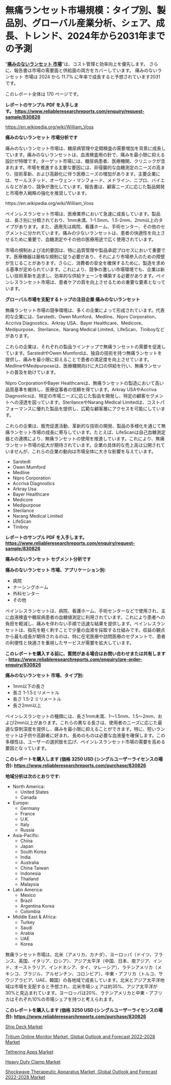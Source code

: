 <p><h1>無痛ランセット市場規模：タイプ別、製品別、グローバル産業分析、シェア、成長、トレンド、2024年から2031年までの予測</h1></p><p>&ldquo;<strong><a href="https://www.reliableresearchreports.com/painless-lancet-market-in-global-r830826?utm_campaign=107&utm_medium=9&utm_source=Github&utm_content=ia&utm_term=17112024&utm_id=painless-lancet">痛みのないランセット 市場</a></strong>&rdquo;は、コスト管理と効率向上を優先します。 さらに、報告書は市場の需要面と供給面の両方をカバーしています。 痛みのないランセット 市場は 2024 から 11.7% に年率で成長すると予想されています2031 です。</p>
<p>このレポート全体は 170 ページです。</p>
<p><strong>レポートのサンプル PDF を入手します。&nbsp;<a href="https://www.reliableresearchreports.com/enquiry/request-sample/830826?utm_campaign=107&utm_medium=9&utm_source=Github&utm_content=ia&utm_term=17112024&utm_id=painless-lancet">https://www.reliableresearchreports.com/enquiry/request-sample/830826</a></strong></p>
<p><a href="https://en.wikipedia.org/wiki/William_Voss?utm_campaign=107&utm_medium=9&utm_source=Github&utm_content=ia&utm_term=17112024&utm_id=painless-lancet">https://en.wikipedia.org/wiki/William_Voss</a></p>
<p><strong>痛みのないランセット 市場分析です</strong></p>
<p><p>痛みのないランセット市場は、糖尿病管理や定期検査の需要増加を背景に成長しています。痛みのないランセットは、血液検査用の針で、痛みを最小限に抑える設計が特徴です。ターゲット市場には、糖尿病患者、医療機関、クリニックが含まれます。市場を推進する主要な要因には、非侵襲的な血糖測定のニーズの高まり、技術革新、および高齢化に伴う医療ニーズの増加があります。主要企業には、サールステッド、オーウェン・マンフォード、メドライン、ニプロ、バイエルなどがあり、競争が激化しています。報告書は、顧客ニーズに応じた製品開発と市場参入戦略の強化を推奨しています。</p></p>
<p>https://en.wikipedia.org/wiki/William_Voss</p>
<p><p>ペインレスランセット市場は、医療業界において急速に成長しています。製品は、長さ別に分類されており、1mm未満、1-1.5mm、1.5-2mm、2mm以上のタイプがあります。また、適用先は病院、看護ホーム、手術センター、その他のセグメントに分かれています。痛みの少ないランセットは、患者の快適性を向上させるために重要で、血糖測定やその他の医療用途で広く使用されています。</p><p>市場の規制および法的要因は、特に品質管理や製品承認プロセスにおいて重要です。医療機器は厳格な規制に従う必要があり、それにより市場参入のための障壁が生じることがあります。さらに、消費者の安全を確保するために、製造を求める基準が定められています。これにより、競争の激しい市場環境でも、企業は新しい技術革新を追求し、効率的な供給チェーンを構築する必要があります。ペインレスランセット市場は、患者ケアの質を向上させるための重要な要素となっています。</p></p>
<p><strong>グローバル市場を支配するトップの注目企業 痛みのないランセット</strong></p>
<p><p>無痛ランセット市場の競争環境は、多くの企業によって形成されています。代表的な企業には、Sarstedt、Owen Mumford、Medline、Nipro Corporation、Accriva Diagnostics、Arkray USA、Bayer Healthcare、Medicore、Medipurpose、Sterilance、Narang Medical Limited、LifeScan、Tiniboyなどがあります。</p><p>これらの企業は、それぞれの製品ラインナップで無痛ランセットの需要を促進しています。SarstedtやOwen Mumfordは、独自の技術を持つ無痛ランセットを提供し、痛みを最小限に抑えることで患者の満足度を向上させています。MedlineやMedipurposeは、医療機関向けに大口の供給を行い、無痛ランセットの普及を助けています。</p><p>Nipro CorporationやBayer Healthcareは、無痛ランセットの製造において高い品質基準を維持し、医療従事者の信頼を得ています。Arkray USAやAccriva Diagnosticsは、特定の市場ニーズに応じた製品を開発し、特定の顧客セグメントへの浸透を図っています。SterilanceやNarang Medical Limitedは、コストパフォーマンスに優れた製品を提供し、広範な顧客層にアクセスを可能にしています。</p><p>これらの企業は、販売促進活動、革新的な技術の開発、製品の多様化を通じて無痛ランセット市場の成長に寄与しています。たとえば、LifeScanは自己血糖測定器との連携により、無痛ランセットの使用を推進しています。これにより、無痛ランセット市場の拡大が期待されています。企業の具体的な売上高は公開されていませんが、これらの企業の動向は市場全体に大きな影響を与えています。</p></p>
<p><ul><li>Sarstedt</li><li>Owen Mumford</li><li>Medline</li><li>Nipro Corporation</li><li>Accriva Diagnostics</li><li>Arkray Usa</li><li>Bayer Healthcare</li><li>Medicore</li><li>Medipurpose</li><li>Sterilance</li><li>Narang Medical Limited</li><li>LifeScan</li><li>Tiniboy</li></ul></p>
<p><strong>レポートのサンプル PDF を入手します。 <a href="https://www.reliableresearchreports.com/enquiry/request-sample/830826?utm_campaign=107&utm_medium=9&utm_source=Github&utm_content=ia&utm_term=17112024&utm_id=painless-lancet">https://www.reliableresearchreports.com/enquiry/request-sample/830826</a></strong></p>
<p><strong>痛みのないランセット セグメント分析です</strong></p>
<p><strong>痛みのないランセット 市場、アプリケーション別:</strong></p>
<p><ul><li>病院</li><li>ナーシングホーム</li><li>外科センター</li><li>その他</li></ul></p>
<p><p>ペインレスランセットは、病院、看護ホーム、手術センターなどで使用され、主に血液検査や糖尿病患者の血糖値測定に利用されています。これにより患者への負担を軽減し、痛みを伴わない手順で迅速な結果を提供します。ペインレスランセットは、指先を軽く刺すことで少量の血液を採取する仕組みです。収益の観点から最も成長が期待されるのは、特に在宅医療や訪問医療のセグメントで、患者の利便性と快適さを重視したサービスが需要を拡大しています。</p></p>
<p><strong>このレポートを購入する前に、質問がある場合はお問い合わせまたは共有します - <a href="https://www.reliableresearchreports.com/enquiry/pre-order-enquiry/830826?utm_campaign=107&utm_medium=9&utm_source=Github&utm_content=ia&utm_term=17112024&utm_id=painless-lancet">https://www.reliableresearchreports.com/enquiry/pre-order-enquiry/830826</a></strong></p>
<p><strong>痛みのないランセット 市場、タイプ別:</strong></p>
<p><ul><li>1mm以下の長さ</li><li>長さ 1-1.5ミリメートル</li><li>長さ 1.5-2 ミリメートル</li><li>長さ2mm以上</li></ul></p>
<p><p>ペインレスランセットの種類には、長さ1mm未満、1〜1.5mm、1.5〜2mm、および2mm以上があります。これらの異なる長さは、使用者のニーズに応じた最適な穿刺深度を提供し、痛みを最小限に抑えることができます。特に、短いランセットは子供や高齢者に好まれ、長めのものは必要な血液量を確保します。この多様性は、ユーザーの選択肢を広げ、ペインレスランセット市場の需要を高める要因となっています。</p></p>
<p><strong>このレポートを購入します (価格 3250 USD (シングルユーザーライセンスの場合): <a href="https://www.reliableresearchreports.com/purchase/830826?utm_campaign=107&utm_medium=9&utm_source=Github&utm_content=ia&utm_term=17112024&utm_id=painless-lancet">https://www.reliableresearchreports.com/purchase/830826</a></strong></p>
<p><strong>地域分析は次のとおりです:</strong></p>
<p><ul>
    <li>
        North America:
        <ul>
            <li>United States</li>
            <li>Canada</li>
        </ul>
    </li>
    <li>
        Europe:
        <ul>
            <li>Germany</li>
            <li>France</li>
            <li>U.K.</li>
            <li>Italy</li>
            <li>Russia</li>
        </ul>
    </li>
    <li>
        Asia-Pacific:
        <ul>
            <li>China</li>
            <li>Japan</li>
            <li>South Korea</li>
            <li>India</li>
            <li>Australia</li>
            <li>China Taiwan</li>
            <li>Indonesia</li>
            <li>Thailand</li>
            <li>Malaysia</li>
        </ul>
    </li>
    <li>
        Latin America:
        <ul>
            <li>Mexico</li>
            <li>Brazil</li>
            <li>Argentina Korea</li>
            <li>Colombia</li>
        </ul>
    </li>
    <li>
        Middle East & Africa:
        <ul>
            <li>Turkey</li>
            <li>Saudi</li>
            <li>Arabia</li>
            <li>UAE</li>
            <li>Korea</li>
        </ul>
    </li>
    </ul></p>
<p><p>無痛ランセット市場は、北米（アメリカ、カナダ）、ヨーロッパ（ドイツ、フランス、英国、イタリア、ロシア）、アジア太平洋（中国、日本、南アジア、インド、オーストラリア、インドネシア、タイ、マレーシア）、ラテンアメリカ（メキシコ、ブラジル、アルゼンチン、コロンビア）、中東・アフリカ（トルコ、サウジアラビア、UAE、韓国）の各地域で成長しています。北米とアジア太平洋地域は市場を支配すると予想され、北米市場シェアは約35%、アジア太平洋が30%と見込まれています。ヨーロッパは20%、ラテンアメリカと中東・アフリカはそれぞれ10%の市場シェアを持つと考えられます。</p></p>
<p><strong>このレポートを購入します (価格 3250 USD (シングルユーザーライセンスの場合): <a href="https://www.reliableresearchreports.com/purchase/830826?utm_campaign=107&utm_medium=9&utm_source=Github&utm_content=ia&utm_term=17112024&utm_id=painless-lancet">https://www.reliableresearchreports.com/purchase/830826</a></strong></p>
<p><p><a href="https://www.linkedin.com/pulse/competitive-intelligence-ship-deck-market-key-players-strategies-kyage?utm_campaign=107&utm_medium=9&utm_source=Github&utm_content=ia&utm_term=17112024&utm_id=painless-lancet">Ship Deck Market</a></p><p><a href="https://github.com/SamiaHussain82/Market-Research-Report-List-1/blob/main/tritium-online-monitor-market-global-outlook-and-forecast-2022-2028-market.md?utm_campaign=107&utm_medium=9&utm_source=Github&utm_content=ia&utm_term=17112024&utm_id=painless-lancet">Tritium Online Monitor Market, Global Outlook and Forecast 2022-2028 Market</a></p><p><a href="https://issuu.com/reportprime-2/docs/tethering-apps-market-size-2030.ppt_6c206b6159ff30?utm_campaign=107&utm_medium=9&utm_source=Github&utm_content=ia&utm_term=17112024&utm_id=painless-lancet">Tethering Apps Market</a></p><p><a href="https://www.linkedin.com/pulse/heavy-duty-clamp-market-size-growth-industry-analysis-segmentation-absae?utm_campaign=107&utm_medium=9&utm_source=Github&utm_content=ia&utm_term=17112024&utm_id=painless-lancet">Heavy Duty Clamp Market</a></p><p><a href="https://github.com/joannesouthgate/Market-Research-Report-List-5/blob/main/shockwave-therapeutic-apparatus-market-global-outlook-and-forecast-2022-2028-market.md?utm_campaign=107&utm_medium=9&utm_source=Github&utm_content=ia&utm_term=17112024&utm_id=painless-lancet">Shockwave Therapeutic Apparatus Market, Global Outlook and Forecast 2022-2028 Market</a></p></p>